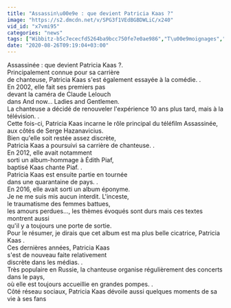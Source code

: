 ```yaml
---
title: "Assassin\u00e9e : que devient Patricia Kaas ?"
image: "https://s2.dmcdn.net/v/SPG3f1VEdBGBDWLiC/x240"
vid_id: "x7vmi95"
categories: "news"
tags: ["Wibbitz-b5c7ececfd5264ba9bcc750fe7e0ae986","T\u00e9moignages","Faits divers"]
date: "2020-08-26T09:19:04+03:00"
---
```

Assassinée : que devient Patricia Kaas ?.  <br>Principalement connue pour sa carrière   <br>de chanteuse, Patricia Kaas s'est également essayée à la comédie. .  <br>En 2002, elle fait ses premiers pas   <br>devant la caméra de Claude Lelouch   <br>dans And now... Ladies and Gentlemen.  <br>La chanteuse a décidé de renouveler l'expérience 10 ans plus tard, mais à la télévision. .  <br>Cette fois-ci, Patricia Kaas incarne le rôle principal du téléfilm Assassinée,   <br>aux côtés de Serge Hazanavicius.  <br>Bien qu'elle soit restée assez discrète,   <br>Patricia Kaas a poursuivi sa carrière de chanteuse. .  <br>En 2012, elle avait notamment   <br>sorti un album-hommage à Édith Piaf,   <br>baptisé Kaas chante Piaf. .  <br>Patricia Kaas est ensuite partie en tournée   <br>dans une quarantaine de pays. .  <br>En 2016, elle avait sorti un album éponyme.  <br>Je ne me suis mis aucun interdit. L'inceste,   <br>le traumatisme des femmes battues,   <br>les amours perdues..., les thèmes évoqués sont durs mais ces textes montrent aussi   <br>qu'il y a toujours une porte de sortie.   <br>Pour le résumer, je dirais que cet album est ma plus belle cicatrice, Patricia Kaas .  <br>Ces dernières années, Patricia Kaas   <br>s'est de nouveau faite relativement   <br>discrète dans les médias. .  <br>Très populaire en Russie, la chanteuse organise régulièrement des concerts dans le pays,   <br>où elle est toujours accueillie en grandes pompes. .  <br>Côté réseau sociaux, Patricia Kaas dévoile aussi quelques moments de sa vie à ses fans
